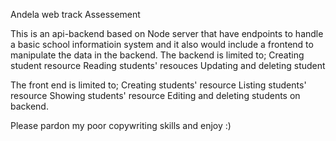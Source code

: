 Andela web track Assessement

This is an api-backend based on Node server that have endpoints to handle a basic school informatioin system and it also would include a frontend to manipulate the data in the backend.
The backend is limited to;
  Creating student resource
  Reading students' resouces
  Updating and deleting student
 
 The front end is limited to;
  Creating students' resource
  Listing students' resource
  Showing students' resource
  Editing and deleting students on backend.
  
 Please pardon my poor copywriting skills and enjoy :)
